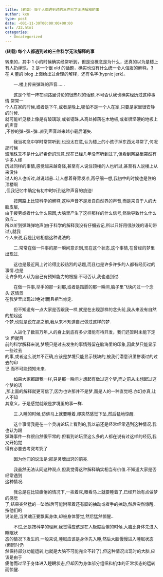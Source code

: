 ```yaml
---
title: (转载) 每个人都遇到过的三件科学无法解释的事
author: kxn
type: post
date: -001-11-30T00:00:00+00:00
url: /23.html
categories:
  - Uncategorized
---
```


**(转载) 每个人都遇到过的三件科学无法解释的事**

转来的，其中 1 小的时候确实经常听到，但是没概念是为什么，还真的以为是楼上有人扔弹球。 2 是一个很 old 的话题，确实也没有什么统一令人信服的解释。3 在 A 董的 blog 上面给出过合理的解释，还有名字(hypnic jerk)。

  
　　一.楼上传来弹珠的声音……

  
　　这是个前一阵在网路里讨论的很热烈的话题,不可否认我也确实经历过这种事情.常常一  
个人在家的时候,或者是下午,或者是晚上,哪怕不是一个人在家,只要是家里很安静的时候.  
就可能听见楼上像是有玻璃球,或者钢珠,从高处掉落在木地板,或者很坚硬的地板上的声音  
,不停的弹~弹~弹..直到声音越来越小最后消失.

  
　　我当初念中学时常常听到,也没太在意,认为楼上的小孩子掉东西太寻常了,何况那时候  
玻璃珠又不是什么好希奇的玩意.现在已经几年没有听到过了,但看到网路里突然有许多人经  
历过同样的事情,感觉越来越奇怪,甚至有人说住顶楼的人也听过,甚至有人说楼上从来没住  
过人的人也听过,越说越悬..让人想着脊背发凉,再仔细一想,我初中的时候也是住的顶楼啊  
,但我记忆中确定有初中时听到这种声音的痕迹!

  
　　按网路上比较科学的解释,这种声音不是发自自然界的声音,而是来自于人的大脑皮层,  
由于疲劳或者什么什么原因,大脑里产生了这样那样的什么信号,然后导致什么什么效应&#8230;  
所以听到弹珠弹地声(由于科学的解释我没有仔细去记,所以只好用很肤浅的语句带过),就我  
个人来说,我是比较相信这种说法的.



  
　　二.常常在做一件事的那一瞬间意识到,现在这个状态,这个事情,在曾经的梦里出现过.

  
　　这也是最近网上讨论得比较热烈的话题,而且也是许多许多的人都有经历过的事情.也是  
让许多的人认为自己有预知能力的根据.不可否认,我也遇到过.

  
　　在做一件事,举手的那一刹那,或者是踏脚的那一瞬间,脑子里飞快闪过一个念头:这情景  
在我梦里出现过!绝对!而且相当肯定.

  
　　但不知道有一点大家是否跟我一样,就是在出现那样的念头前,我从来没有自然的想起这  
个梦,也就是说在那之前,我从来不知道自己做过这样的梦.

  
　　人进化了数百万年,人的身上到底有多少潜能有待开发，我们还暂时未能下定论.但就目  
前的科学解释来说,梦境只是过去发生的事情残留在脑海里的印象,因此梦只能显示一些过去  
的事,或者这么说并不正确,应该是梦境只能显示残缺的,被我们潜意识里拼凑过的过去的印  
记.而不可能预知未来.

  
　　如果大家都跟我一样,只是那一瞬间才想起有做过这个梦,而之前从未想起过这个梦的话  
,那上面的解释就更可信了,因为也许那并不是梦,而是人的一种直觉吧.亦幻亦真,让人不知  
其意义，于是感觉就跟是梦境里的事一样.



  
　　三.入睡的时候,仿佛马上就要睡着,却突然感觉下坠,然后猛地惊醒.



  
　　这个事情我是在一个灵魂论坛上看到的,我以前还是经常经常遇到这种情况.我也认为跟  
弹珠事件一样很自然很平常的.但看到论坛里这么多的人都在说有过这样的经历,我又开始觉  
得有必要去考究考究了

  
　　因为他们的说法是:那是灵魂出窍的前兆.

  
　　我虽然无法认同这种观点,但我觉得这种解释确实相当有价值.不知道大家是否经常遇到  
这种情况.

  
　　我总是在比较疲倦的情况下,一挨着床,眼看马上就要睡着了,已经开始有点做梦的感觉  
了,结果突然猛的一坠!然后可能附带着还有脚的抽动或者手的抽动,然后突然惊醒.按他们的  
说法是,当灵魂正要飘离身体,却被身体警觉,然后猛然惊醒..

  
　　不过,还是按科学的理解,我觉得应该是在人极度疲倦的时候,大脑比身体先进入睡眠状  
态的情况下发生的.一般来说,睡眠应该是身体先入睡,然后大脑慢慢进入睡眠状态(但同时仍  
然保持部分功能运转,也就是大脑不可能完全不转了),但这种情况出现时的大脑,应该是由于  
疲倦而过早于身体进入睡眠状态,但却因为身体部分组织和机体的正常状态的运转而惊醒.

  

